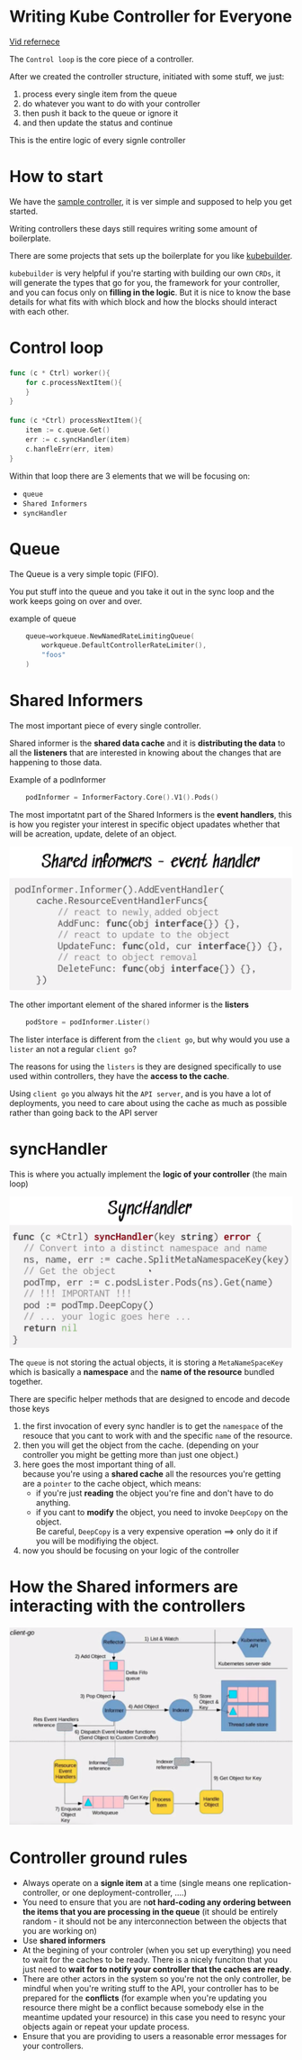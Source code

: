 # Writing Kube Controller for Everyone

[Vid refernece](https://www.youtube.com/watch?v=AUNPLQVxvmw&t=36s&ab_channel=CNCF%5BCloudNativeComputingFoundation%5D)

The `Control loop` is the core piece of a controller.

After we created the controller structure, initiated with some stuff, we just:

1. process every single item from the queue
2. do whatever you want to do with your controller
3. then push it back to the queue or ignore it
4. and then update the status and continue

This is the entire logic of every signle controller

# How to start

We have the [sample controller](https://github.com/kubernetes/sample-controller), it is ver simple and supposed to help you get started.

Writing controllers these days still requires writing some amount of boilerplate.

There are some projects that sets up the boilerplate for you like [kubebuilder](https://github.com/kubernetes-sigs/kubebuilder).

`kubebuilder` is very helpful if you're starting with building our own `CRDs`, it will generate the types that go for you, the framework for your controller, and you can focus only on **filling in the logic**. But it is nice to know the base details for what fits with which block and how the blocks should interact with each other.

# Control loop

```go
func (c * Ctrl) worker(){
    for c.processNextItem(){
    }
}

func (c *Ctrl) processNextItem(){
    item := c.queue.Get()
    err := c.syncHandler(item)
    c.hanfleErr(err, item)
}
```

Within that loop there are 3 elements that we will be focusing on:

- `queue`
- `Shared Informers`
- `syncHandler`

# Queue

The Queue is a very simple topic (FIFO).

You put stuff into the queue and you take it out in the sync loop and the work keeps going on over and over.

example of queue

```go
    queue=workqueue.NewNamedRateLimitingQueue(
        workqueue.DefaultControllerRateLimiter(),
        "foos"
    )
```

# Shared Informers

The most important piece of every single controller.

Shared informer is the **shared data cache** and it is **distributing the data** to all the **listeners** that are interested in knowing about the changes that are happening to those data.

Example of a podInformer

```go
    podInformer = InformerFactory.Core().V1().Pods()
```

The most importatnt part of the Shared Informers is the **event handlers**, this is how you register your interest in specific object upadates whether that will be acreation, update, delete of an object.

![alt text](./images/sharedinformerlistener.png?raw=true)

The other important element of the shared informer is the **listers**

```go
    podStore = podInformer.Lister()
```

The lister interface is different from the `client go`, but why would you use a `lister` an not a regular `client go`?

The reasons for using the `listers` is they are designed specifically to use used within controllers, they have the **access to the cache**.

Using `client go` you always hit the `API server`, and is you have a lot of deployments, you need to care about using the cache as much as possible rather than going back to the API server

# syncHandler

This is where you actually implement the **logic of your controller** (the main loop)

![alt text](./images/synchandler.png?raw=true)

The `queue` is not storing the actual objects, it is storing a `MetaNameSpaceKey` which is basically a **namespace** and the **name of the resource** bundled together.

There are specific helper methods that are designed to encode and decode those keys

1. the first invocation of every sync handler is to get the `namespace` of the resouce that you cant to work with and the specific `name` of the resource.
2. then you will get the object from the cache. (depending on your controller you might be getting more than just one object.)
3. here goes the most important thing of all.<br/>
   because you're using a **shared cache** all the resources you're getting are a `pointer` to the cache object, which means:
   - if you're just **reading** the object you're fine and don't have to do anything.
   - if you cant to **modify** the object, you need to invoke `DeepCopy` on the object. <br/>
     Be careful, `DeepCopy` is a very expensive operation ==> only do it if you will be modifiying the object.
4. now you should be focusing on your logic of the controller

# How the Shared informers are interacting with the controllers

![alt text](./images/explain-shared-informer.png?raw=true)

# Controller ground rules

- Always operate on a **signle item** at a time (single means one replication-controller, or one deployment-controller, ....)
- You need to ensure that you are n**ot hard-coding any ordering between the items that you are processing in the queue** (it should be entirely random - it should not be any interconnection between the objects that you are working on)
- Use **shared informers**
- At the begining of your controler (when you set up everything) you need to wait for the caches to be ready. There is a nicely funciton that you just need to **wait for to notify your controller that the caches are ready**.
- There are other actors in the system so you're not the only controller, be mindful when you're writing stuff to the API, your controller has to be prepared for the **conflicts** (for example when you're updating you resource there might be a conflict because somebody else in the meantime updated your resource) in this case you need to resync your objects again or repeat your update process.
- Ensure that you are providing to users a reasonable error messages for your controllers.
